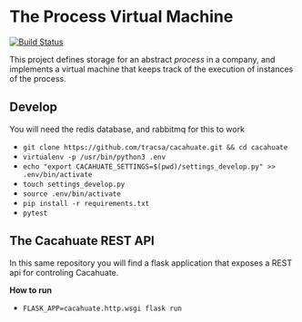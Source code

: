 # The Process Virtual Machine

[![Build Status](https://travis-ci.org/tracsa/cacahuate.svg?branch=master)](https://travis-ci.org/tracsa/cacahuate)

This project defines storage for an abstract _process_ in a company, and
implements a virtual machine that keeps track of the execution of instances of
the process.

## Develop

You will need the redis database, and rabbitmq for this to work

* `git clone https://github.com/tracsa/cacahuate.git && cd cacahuate`
* `virtualenv -p /usr/bin/python3 .env`
* `echo "export CACAHUATE_SETTINGS=$(pwd)/settings_develop.py" >> .env/bin/activate`
* `touch settings_develop.py`
* `source .env/bin/activate`
* `pip install -r requirements.txt`
* `pytest`

## The Cacahuate REST API

In this same repository you will find a flask application that exposes a REST
api for controling Cacahuate.

**How to run**

* `FLASK_APP=cacahuate.http.wsgi flask run`
